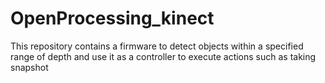 # OpenProcessing_kinect
This repository contains a firmware to detect objects within a specified range of depth and use it as a controller to execute actions such as taking snapshot
